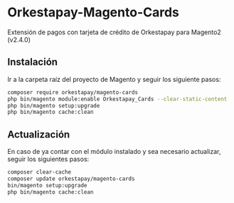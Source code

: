 # Orkestapay-Magento-Cards

Extensión de pagos con tarjeta de crédito de Orkestapay para Magento2 (v2.4.0)

## Instalación

Ir a la carpeta raíz del proyecto de Magento y seguir los siguiente pasos:

```bash
composer require orkestapay/magento-cards
php bin/magento module:enable Orkestapay_Cards --clear-static-content
php bin/magento setup:upgrade
php bin/magento cache:clean
```

## Actualización

En caso de ya contar con el módulo instalado y sea necesario actualizar, seguir los siguientes pasos:

```bash
composer clear-cache
composer update orkestapay/magento-cards
bin/magento setup:upgrade
php bin/magento cache:clean
```
